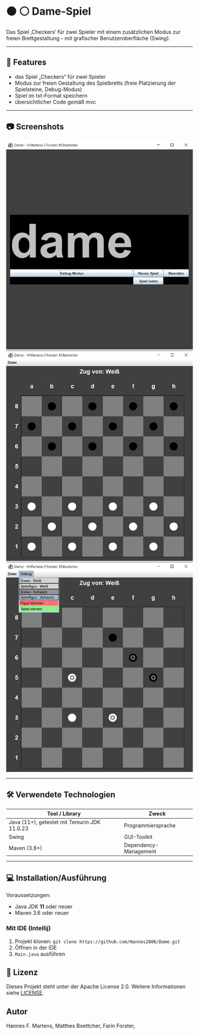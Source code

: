 # ⚫ ⚪ Dame-Spiel

Das Spiel ‚Checkers‘ für zwei Spieler mit einem zusätzlichen Modus zur freien Brettgestaltung - mit grafischer Benutzeroberfläche (Swing).

---

## 🚀 Features

- das Spiel „Checkers“ für zwei Spieler
- Modus zur freien Gestaltung des Spielbretts (freie Platzierung der Spielsteine, Debug-Modus)
- Spiel im txt-Format speichern
- übersichtlicher Code gemäß mvc

---

## 📷 Screenshots

![Screenshot StartScreen](img/ScreenshotStartScreen.jpg)
![Screenshot Game](img/ScreenshotGame.jpg)
![Screenshot Debug](img/ScreenshotDebug.jpg)

---

## 🛠️ Verwendete Technologien

| Tool / Library                               | Zweck                 |
|----------------------------------------------|-----------------------|
| Java (11+), getestet mit Temurin JDK 11.0.23 | Programmiersprache    |
| Swing                                        | GUI-Toolkit           |
| Maven (3.6+)                                 | Dependency-Management |

---

## 💻 Installation/Ausführung

Voraussetzungen:
- Java JDK **11** oder neuer
- Maven 3.6 oder neuer

### Mit IDE (Intellij)

1. Projekt klonen: `git clone https://github.com/Hannes2806/Dame.git`
2. Öffnen in der IDE
3. `Main.java` ausführen

## 📄 Lizenz

Dieses Projekt steht unter der Apache License 2.0. Weitere Informationen siehe [LICENSE](LICENSE.txt).

## Autor

Hannes F. Martens,
Matthes Boettcher,
Farin Forster,